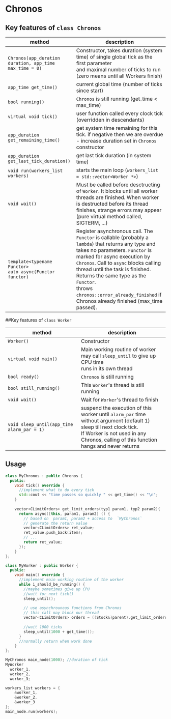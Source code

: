 # Chronos

## Key features of `class Chronos`

| method                                                         | description                                                                                                                                                                                                                                                                                                                                                                             |
|----------------------------------------------------------------|-----------------------------------------------------------------------------------------------------------------------------------------------------------------------------------------------------------------------------------------------------------------------------------------------------------------------------------------------------------------------------------------|
| `Chronos(app_duration duration, app_time max_time = 0)`        | Constructor, takes duration (system time) of single global tick as the first parameter <br/>and maximal number of ticks to run (zero means until all Workers finish)                                                                                                                                                                                                                    |
| `app_time get_time()`                                          | current global time (number of ticks since start)                                                                                                                                                                                                                                                                                                                                       |
| `bool running()`                                               | `Chronos` is still running (get_time < max_time)                                                                                                                                                                                                                                                                                                                                        |
| `virtual void tick()`                                          | user function called every clock tick (overridden in descendants)                                                                                                                                                                                                                                                                                                                       |
| `app_duration get_remaining_time()`                            | get system time remaining for this tick. if negative then we are overdue - increase duration set in `Chronos` constructor                                                                                                                                                                                                                                                               |
| `app_duration get_last_tick_duration()`                        | get last tick duration (in system time)                                                                                                                                                                                                                                                                                                                                                 |
| `void run(workers_list workers)`                               | starts the main loop  (`workers_list = std::vector<Worker *>`)                                                                                                                                                                                                                                                                                                                          |
| `void wait()`                                                  | Must be called before desctructing of `Worker`. It blocks until all worker threads are finished. When worker is destructed before its thread finishes, strange errors may appear (pure virtual method called, SIGTERM, ...)                                                                                                                                                             |
| `template<typename Functor>`<br/>`auto async(Functor functor)` | Register asynchronous call. The `Functor` is callable (probably a `lambda`) that returns any type and takes no parameters. `Functor` is marked for async execution by `Chronos`. Call to `async` blocks calling thread until the task is finished. Returns the same type as the `Functor`.<br/> throws `chronos::error_already_finished` if Chronos already finished (max_time passed). |


##Key features of `class Worker`


| method                                     | description                                                                                                                                                                                                           |
|--------------------------------------------|-----------------------------------------------------------------------------------------------------------------------------------------------------------------------------------------------------------------------|
| `Worker()`                                 | Constructor                                                                                                                                                                                                           |
| `virtual void main()`                      | Main working routine of worker <br/> may call `sleep_until` to give up CPU time <br/>runs in its own thread                                                                                                           |
| `bool ready()`                             | `Chronos` is still running                                                                                                                                                                                            |
| `bool still_running()`                     | This `Worker`'s thread is still running                                                                                                                                                                               |
| `void wait()`                              | Wait for `Worker`'s thread to finish                                                                                                                                                                                  |
| `void sleep_until(app_time alarm_par = 1)` | suspend the execution of this worker until `alarm_par` time <br/>without argument (default 1) sleep till next clock tick.<br/> If Worker is not used in any Chronos, calling of this function hangs and never returns |

## Usage

```c++
class MyChronos : public Chronos {
  public:
    void tick() override {
      //implement what to do every tick
      std::cout << "time passes so quickly " << get_time() << "\n";
    }
        
    vector<CLimitOrders> get_limit_orders(typ1 param1, typ2 param2){
      return async([this, param1, param2] () {
        // based on  param1, param2 + access to  `MyChronos`
        // generate the return value
        vector<CLimitOrders> ret_value;
        ret_value.push_back(item);
        // ...
        return ret_value;
      });
    }      
};

class MyWorker : public Worker {
  public:
    void main() override {
      //implement main working routine of the worker
      while i_should_be_running() {
        //maybe sometimes give up CPU
        //wait for next tick()
        sleep_until();
        
        // use asynchrounous functions from Chronos
        // this call may block our thread
        vector<CLimitOrders> orders = ((Stock&)parent).get_limit_orders(1,2);
       
        //wait 1000 ticks
        sleep_until(1000 + get_time());
      }
      //normally return when work done 
    }
};

MyChronos main_node(1000); //duration of tick
MyWorker 
  worker_1,
  worker_2,
  worker_3;

workers_list workers = {
    &worker_1,
    &worker_2,
    &worker_3
};
main_node.run(workers);

```